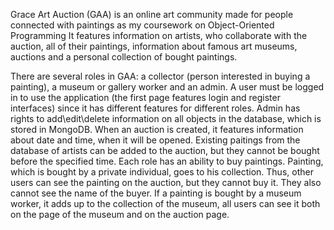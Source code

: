 Grace Art Auction (GAA) is an online art community made for people connected with paintings as my coursework on Object-Oriented Programming
It features information on artists, who collaborate with the auction, all of their paintings, information about famous art museums, auctions
and a personal collection of bought paintings.

There are several roles in GAA: a collector (person interested in buying a painting), a museum or gallery worker and an admin.
A user must be logged in to use the application (the first page features login and register interfaces) since it has different features for 
different roles.
Admin has rights to add\edit\delete information on all objects in the database, which is stored in MongoDB.
When an auction is created, it features information about date and time, when it will be opened. Existing paitings from the database of artists
can be added to the auction, but they cannot be bought before the specified time.
Each role has an ability to buy paintings. Painting, which is bought by a private individual, goes to his collection. Thus,
other users can see the painting on the auction, but they cannot buy it. They also cannot see the name of the buyer. If a painting is bought
by a museum worker, it adds up to the collection of the museum, all users can see it both on the page of the museum and on the auction page.
